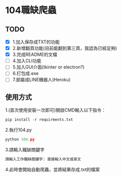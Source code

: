 # 104職缺爬蟲

## TODO

- [X] 1.加入保存成TXT的功能
- [X] 2.新增翻頁功能(目前能翻到第三頁，我認為已經足夠)
- [X] 3.完成README的文檔
- [ ] 4.加入CLI功能
- [ ] 5.加入GUI介面(tkinter or electron?)
- [ ] 6.打包成.exe
- [ ] 7.部屬成LINE機器人(Heroku)

## 使用方式

1.(首次使用安裝一次即可)開啟CMD輸入以下指令：

```python
pip install -r requirments.txt
```

2.執行104.py

```python
python 104.py
```

3.請輸入職缺關鍵字

```python
請輸入工作職缺關鍵字: 直接輸入中文或英文
```
4.此時會開始自動爬蟲，並將結果存成.txt的檔案
